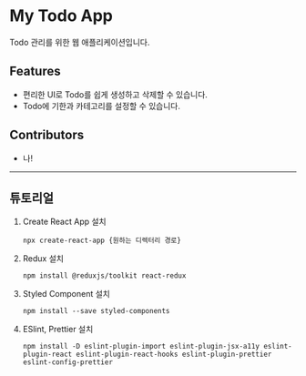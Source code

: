 # My Todo App

Todo 관리를 위한 웹 애플리케이션입니다.

## Features

- 편리한 UI로 Todo를 쉽게 생성하고 삭제할 수 있습니다.
- Todo에 기한과 카테고리를 설정할 수 있습니다.

## Contributors

- 나!

---

## 튜토리얼

1. Create React App 설치

   `npx create-react-app {원하는 디렉터리 경로}`

2. Redux 설치

   `npm install @reduxjs/toolkit react-redux`

3. Styled Component 설치

   `npm install --save styled-components `

4. ESlint, Prettier 설치

   `npm install -D eslint-plugin-import eslint-plugin-jsx-a11y eslint-plugin-react eslint-plugin-react-hooks eslint-plugin-prettier eslint-config-prettier `
